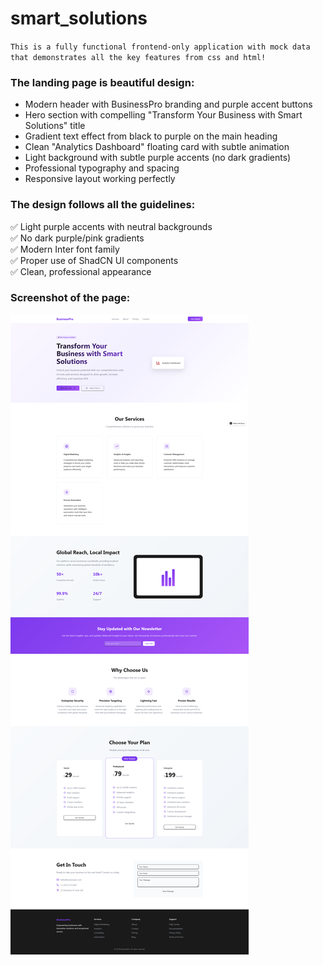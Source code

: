 # smart_solutions

`This is a fully functional frontend-only application with mock data that demonstrates all the key features from css and html!`

### The landing page is  beautiful design:

- Modern header with BusinessPro branding and purple accent buttons
- Hero section with compelling "Transform Your Business with Smart Solutions" title
- Gradient text effect from black to purple on the main heading
- Clean "Analytics Dashboard" floating card with subtle animation
- Light background with subtle purple accents (no dark gradients)
- Professional typography and spacing
- Responsive layout working perfectly

### The design follows all the guidelines:

✅ Light purple accents with neutral backgrounds  
✅ No dark purple/pink gradients  
✅ Modern Inter font family  
✅ Proper use of ShadCN UI components  
✅ Clean, professional appearance  

### Screenshot of the page:

![Screenshot of a comment on a GitHub issue showing an image, added in the Markdown, of an Octocat smiling and raising a tentacle.](https://github.com/khpvo/smart_solutions/blob/main/scr.png)
